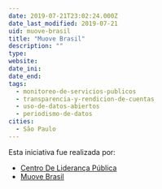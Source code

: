 ```yaml
---
date: 2019-07-21T23:02:24.000Z
date_last_modified: 2019-07-21
uid: muove-brasil
title: "Muove Brasil"
description: ""
type: 
website: 
date_ini: 
date_end: 
tags:
  - monitoreo-de-servicios-publicos
  - transparencia-y-rendicion-de-cuentas
  - uso-de-datos-abiertos
  - periodismo-de-datos
cities: 
  - São Paulo
---
```


Esta iniciativa fue realizada por:

- [Centro De Liderança Pública](/organizaciones/centro-de-lideranca-publica)
- [Muove Brasil](/organizaciones/muove-brasil)
